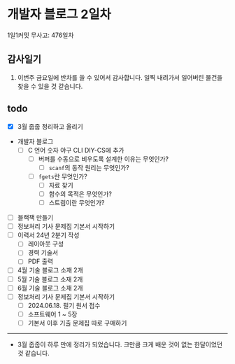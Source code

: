 # 개발자 블로그 2일차

1일1커밋 무사고: 476일차

## 감사일기

1. 이번주 금요일에 반차를 쓸 수 있어서 감사합니다. 일찍 내려가서 일어버린 물건을 찾을 수 있을 것 같습니다.

## todo

- [x] 3월 줍줍 정리하고 올리기
- 개발자 블로그
  - [ ] C 언어 숫자 야구 CLI DIY-CS에 추가
    - [ ] 버퍼를 수동으로 비우도록 설계한 이유는 무엇인가?
      - [ ] `scanf`의 동작 원리는 무엇인가?
    - [ ] `fgets`란 무엇인가?
      - [ ] 자료 찾기
      - [ ] 함수의 목적은 무엇인가?
      - [ ] 스트림이란 무엇인가?
- [ ] 블랙잭 만들기
- [ ] 정보처리 기사 문제집 기본서 시작하기
- [ ] 이력서 24년 2분기 작성
  - [ ] 레이아웃 구성
  - [ ] 경력 기술서
  - [ ] PDF 출력
- [ ] 4월 기술 블로그 소재 2개
- [ ] 5월 기술 블로그 소재 2개
- [ ] 6월 기술 블로그 소재 2개
- [ ] 정보처리 기사 문제집 기본서 시작하기
  - [ ] 2024.06.18. 필기 원서 접수
  - [ ] 소프트웨어 1 ~ 5장
  - [ ] 기본서 이후 기출 문제집 따로 구매하기

---

- 3월 줍줍이 하루 만에 정리가 되었습니다. 크만큼 크게 배운 것이 없는 한달이었던 것 같습니다.

